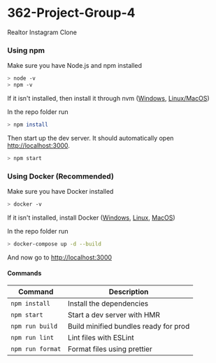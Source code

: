 # 362-Project-Group-4

Realtor Instagram Clone

### Using npm

Make sure you have Node.js and npm installed

```bash
> node -v
> npm -v
```

If it isn't installed, then install it through nvm ([Windows](https://learn.microsoft.com/en-us/windows/dev-environment/javascript/nodejs-on-windows#install-nvm-windows-nodejs-and-npm), [Linux/MacOS](https://github.com/nvm-sh/nvm#installing-and-updating))

In the repo folder run

```bash
> npm install
```

Then start up the dev server. It should automatically open [http://localhost:3000](http://localhost:3000).

```bash
> npm start
```

### Using Docker (Recommended)

Make sure you have Docker installed

```bash
> docker -v
```

If it isn't installed, install Docker ([Windows](https://docs.docker.com/desktop/install/windows-install/), [Linux](https://docs.docker.com/desktop/install/linux-install/), [MacOS](https://docs.docker.com/desktop/install/mac-install/))

In the repo folder run

```bash
> docker-compose up -d --build
```

And now go to [http://localhost:3000](http://localhost:3000)

#### Commands

| Command          | Description                           |
| ---------------- | ------------------------------------- |
| `npm install`    | Install the dependencies              |
| `npm start`      | Start a dev server with HMR           |
| `npm run build`  | Build minified bundles ready for prod |
| `npm run lint`   | Lint files with ESLint               |
| `npm run format` | Format files using prettier          |
